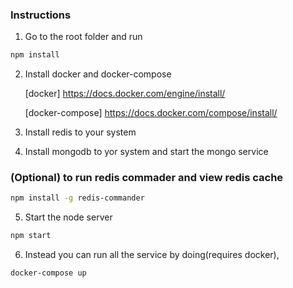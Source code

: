 ### Instructions

1. Go to the root folder and run

```bash
npm install
```

2. Install docker and docker-compose 

    [docker] https://docs.docker.com/engine/install/

    [docker-compose] https://docs.docker.com/compose/install/

3. Install redis to your system 

4. Install mongodb to yor system and start the mongo service

### (Optional) to run redis commader and view redis cache

```bash
npm install -g redis-commander
```
5. Start the node server

```bash
npm start
```
6. Instead you can run all the service by doing(requires docker),

```bash
docker-compose up
```
